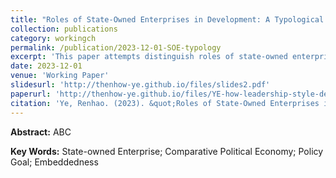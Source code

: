 ```yaml
---
title: "Roles of State-Owned Enterprises in Development: A Typological Analysis from Comparative Political Economy"
collection: publications
category: workingch
permalink: /publication/2023-12-01-SOE-typology
excerpt: 'This paper attempts distinguish roles of state-owned enterprises (SOE) by integrating some crucial political economy theories related to bureaucracy and corporation giants, including institutionalism (Evans, 1989; Olson, 1982; Smith, 1776), welfare state (Esping-Andersen, 1990; Polanyi, 1944; Schumpeter, 1942), developmental (Amsden, 1989; Gerschenkron, 1962; Jonson, 1982; Wade, 1990; Woo-Cumings, 1999), and shortage economy (Kornai, 1980, 1986; Lin et al., 1998; Lin et al., 1999). Based on dimensions of "policy goals" (growth or security) and "the level of bureaucratic embeddedness" (high or low), this paper classifies roles of state-owned enterprises into four ideal types: parternal (e.g., Soviet-style enterprises), quasi-governmental (e.g., electricity, telecommunications, and railways sectors), commercial (e.g., large business conglomerates), and developmental (e.g., high-tech and military industries). Employing empirical evidence from China, this paper also illustrates the typology by classfying 98 Central SOE in China into the aforementioned four categories.'
date: 2023-12-01
venue: 'Working Paper'
slidesurl: 'http://thenhow-ye.github.io/files/slides2.pdf'
paperurl: 'http://thenhow-ye.github.io/files/YE-how-leadership-style-develops.pdf'
citation: 'Ye, Renhao. (2023). &quot;Roles of State-Owned Enterprises in Development: A Typological Analysis from Comparative Political Economy.&quot; <i>Working Paper</i>.'
---
```


**Abstract:** ABC

**Key Words:** State-owned Enterprise; Comparative Political Economy; Policy Goal; Embeddedness

